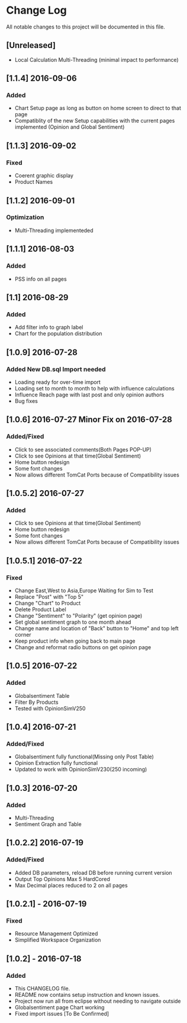 # Change Log
All notable changes to this project will be documented in this file.

## [Unreleased]
- Local Calculation Multi-Threading (minimal impact to performance)

## [1.1.4] 2016-09-06
### Added
- Chart Setup page as long as button on home screen to direct to that page
- Compatiblity of the new Setup capabilities with the current pages implemented (Opinion  and Global Sentiment) 

## [1.1.3] 2016-09-02
### Fixed
- Coerent graphic display
- Product Names

## [1.1.2] 2016-09-01
### Optimization
- Multi-Threading implementeded

## [1.1.1] 2016-08-03
### Added
- PSS info on all pages

## [1.1] 2016-08-29
### Added
- Add filter info to graph label
- Chart for the population distribution

## [1.0.9] 2016-07-28
### Added New DB.sql Import needed
- Loading ready for over-time import
- Loading set to month to month to help with influence calculations
- Influence Reach page with last post and only opinion authors
- Bug fixes

## [1.0.6] 2016-07-27 Minor Fix on 2016-07-28
### Added/Fixed
- Click to see associated comments(Both Pages POP-UP)
- Click to see Opinions at that time(Global Sentiment)
- Home button redesign
- Some font changes
- Now allows different TomCat Ports because of Compatibility issues

## [1.0.5.2] 2016-07-27
### Added
- Click to see Opinions at that time(Global Sentiment)
- Home button redesign
- Some font changes
- Now allows different TomCat Ports because of Compatibility issues

## [1.0.5.1] 2016-07-22
### Fixed
- Change East,West to Asia,Europe Waiting for Sim to Test
- Replace "Post" with "Top 5"
- Change "Chart" to Product 
- Delete Product Label
- Change "Sentiment" to "Polarity" (get opinion page)
- Set global sentiment graph to one month ahead
- Change name and location of "Back" button to "Home" and top left corner
- Keep product info when going back to main page
- Change and reformat radio buttons on get opinion page

## [1.0.5] 2016-07-22
### Added
- Globalsentiment Table
- Filter By Products
- Tested with OpinionSimV250

## [1.0.4] 2016-07-21
### Added/Fixed
- Globalsentiment fully functional(Missing only Post Table)
- Opinion Extraction fully functional
- Updated to work with OpinionSimV230(250 incoming)

## [1.0.3] 2016-07-20
### Added
- Multi-Threading
- Sentiment Graph and Table

## [1.0.2.2] 2016-07-19
### Added/Fixed
- Added DB parameters, reload DB before running current version
- Output Top Opinions Max 5 HardCored
- Max Decimal places reduced to 2 on all pages

## [1.0.2.1] - 2016-07-19
### Fixed
- Resource Management Optimized
- Simplified Workspace Organization

## [1.0.2] - 2016-07-18
### Added
- This CHANGELOG file.
- README now contains setup instruction and known issues.
- Project now run all from eclipse without needing to navigate outside
- Globalsentiment page Chart working
- Fixed import issues [To Be Confirmed]
